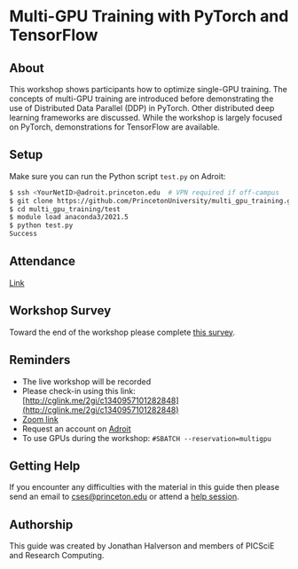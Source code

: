 # Multi-GPU Training with PyTorch and TensorFlow

## About

This workshop shows participants how to optimize single-GPU training. The concepts of multi-GPU training are introduced before demonstrating the use of Distributed Data Parallel (DDP) in PyTorch. Other distributed deep learning frameworks are discussed. While the workshop is largely focused on PyTorch, demonstrations for TensorFlow are available.

## Setup

Make sure you can run the Python script `test.py` on Adroit:

```bash
$ ssh <YourNetID>@adroit.princeton.edu  # VPN required if off-campus
$ git clone https://github.com/PrincetonUniversity/multi_gpu_training.git
$ cd multi_gpu_training/test
$ module load anaconda3/2021.5
$ python test.py
Success
```

## Attendance

[Link](https://docs.google.com/spreadsheets/d/1IvaQ32-BcRHdQhDz979HX-7U7qjzRDyp/edit#gid=395939115)

## Workshop Survey

Toward the end of the workshop please complete [this survey](http://bit.ly/PUBootcampWinter2021survey).

## Reminders

- The live workshop will be recorded
- Please check-in using this link: [http://cglink.me/2gi/c1340957101282848](http://cglink.me/2gi/c1340957101282848)
- [Zoom link](https://princeton.zoom.us/my/picscieworkshop2)
- Request an account on [Adroit](https://forms.rc.princeton.edu/registration/?q=adroit)
- To use GPUs during the workshop: `#SBATCH --reservation=multigpu`

## Getting Help

If you encounter any difficulties with the material in this guide then please send an email to <a href="mailto:cses@princeton.edu">cses@princeton.edu</a> or attend a <a href="https://researchcomputing.princeton.edu/education/help-sessions">help session</a>.

## Authorship

This guide was created by Jonathan Halverson and members of PICSciE and Research Computing.

